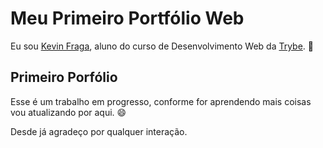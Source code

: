 # Meu Primeiro Portfólio Web

Eu sou [Kevin Fraga](https://www.linkedin.com/in/kevincfraga/), aluno do curso de Desenvolvimento Web da [Trybe](https://www.betrybe.com/). :rocket:

## Primeiro Porfólio

Esse é um trabalho em progresso, conforme for aprendendo mais coisas vou atualizando por aqui. :smile:

Desde já agradeço por qualquer interação.
